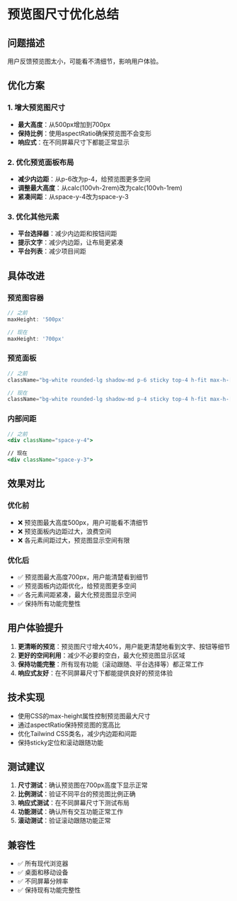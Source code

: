 # 预览图尺寸优化总结

## 问题描述
用户反馈预览图太小，可能看不清细节，影响用户体验。

## 优化方案

### 1. 增大预览图尺寸
- **最大高度**：从500px增加到700px
- **保持比例**：使用aspectRatio确保预览图不会变形
- **响应式**：在不同屏幕尺寸下都能正常显示

### 2. 优化预览面板布局
- **减少内边距**：从p-6改为p-4，给预览图更多空间
- **调整最大高度**：从calc(100vh-2rem)改为calc(100vh-1rem)
- **紧凑间距**：从space-y-4改为space-y-3

### 3. 优化其他元素
- **平台选择器**：减少内边距和按钮间距
- **提示文字**：减少内边距，让布局更紧凑
- **平台列表**：减少项目间距

## 具体改进

### 预览图容器
```jsx
// 之前
maxHeight: '500px'

// 现在
maxHeight: '700px'
```

### 预览面板
```jsx
// 之前
className="bg-white rounded-lg shadow-md p-6 sticky top-4 h-fit max-h-[calc(100vh-2rem)] overflow-y-auto preview-scrollbar"

// 现在
className="bg-white rounded-lg shadow-md p-4 sticky top-4 h-fit max-h-[calc(100vh-1rem)] overflow-y-auto preview-scrollbar"
```

### 内部间距
```jsx
// 之前
<div className="space-y-4">

// 现在
<div className="space-y-3">
```

## 效果对比

### 优化前
- ❌ 预览图最大高度500px，用户可能看不清细节
- ❌ 预览面板内边距过大，浪费空间
- ❌ 各元素间距过大，预览图显示空间有限

### 优化后
- ✅ 预览图最大高度700px，用户能清楚看到细节
- ✅ 预览面板内边距优化，给预览图更多空间
- ✅ 各元素间距紧凑，最大化预览图显示空间
- ✅ 保持所有功能完整性

## 用户体验提升

1. **更清晰的预览**：预览图尺寸增大40%，用户能更清楚地看到文字、按钮等细节
2. **更好的空间利用**：减少不必要的空白，最大化预览图显示区域
3. **保持功能完整**：所有现有功能（滚动跟随、平台选择等）都正常工作
4. **响应式友好**：在不同屏幕尺寸下都能提供良好的预览体验

## 技术实现

- 使用CSS的max-height属性控制预览图最大尺寸
- 通过aspectRatio保持预览图的宽高比
- 优化Tailwind CSS类名，减少内边距和间距
- 保持sticky定位和滚动跟随功能

## 测试建议

1. **尺寸测试**：确认预览图在700px高度下显示正常
2. **比例测试**：验证不同平台的预览图比例正确
3. **响应式测试**：在不同屏幕尺寸下测试布局
4. **功能测试**：确认所有交互功能正常工作
5. **滚动测试**：验证滚动跟随功能正常

## 兼容性

- ✅ 所有现代浏览器
- ✅ 桌面和移动设备
- ✅ 不同屏幕分辨率
- ✅ 保持现有功能完整性 